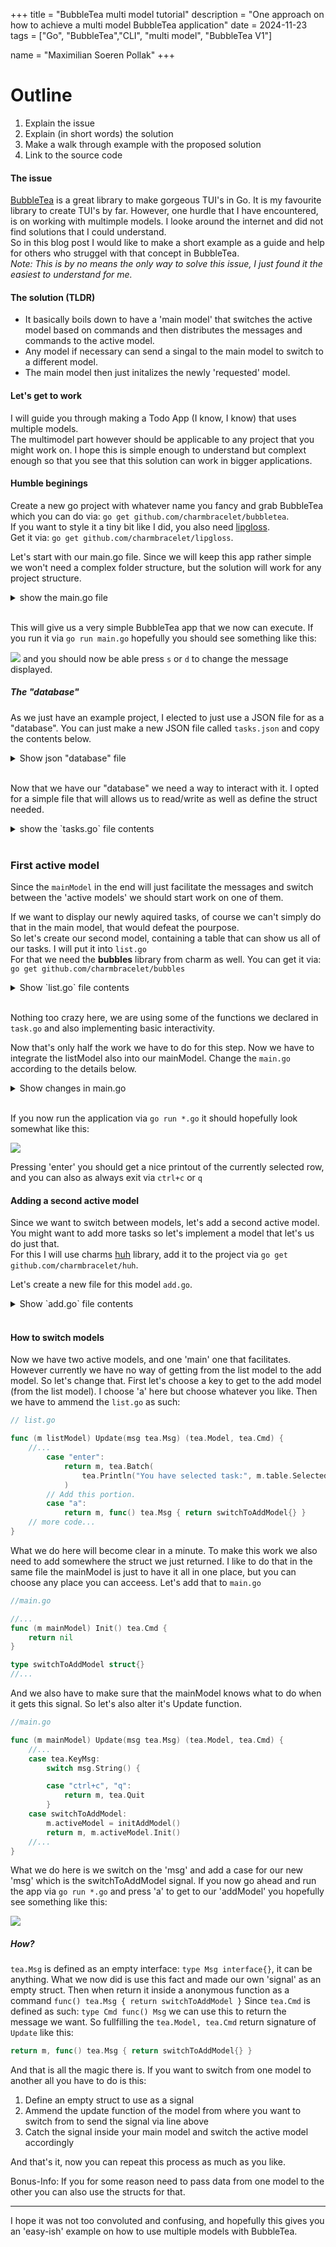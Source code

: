 +++
title = "BubbleTea multi model tutorial"
description = "One approach on how to achieve a multi model BubbleTea application"
date = 2024-11-23
tags = ["Go", "BubbleTea","CLI", "multi model", "BubbleTea V1"]

name = "Maximilian Soeren Pollak"
+++


# Outline 

1. Explain the issue 
2. Explain (in short words) the solution
3. Make a walk through example with the proposed solution
4. Link to the source code

#### The issue
[BubbleTea](https://github.com/charmbracelet/bubbletea) is a great library to make gorgeous TUI's in Go. It is my favourite library to create TUI's by far. However, one hurdle that I have encountered, is on working with multimple models. I looke around the internet and did not find solutions that I could understand.   
So in this blog post I would like to make a short example as a guide and help for others who struggel with that concept in BubbleTea.  
*Note: This is by no means the only way to solve this issue, I just found it the easiest to understand for me.*

#### The solution (TLDR)
- It basically boils down to have a 'main model' that switches the active model based on commands and then distributes the messages and commands to the active model.
- Any model if necessary can send a singal to the main model to switch to a different model. 
- The main model then just initalizes the newly 'requested' model.

#### Let's get to work
I will guide you through making a Todo App (I know, I know) that uses multiple models.  
The multimodel part however should be applicable to any project that you might work on. I hope this is simple enough to understand but complext enough so that you see that this solution can work in bigger applications.


#### Humble beginings
Create a new go project with whatever name you fancy and grab BubbleTea which you can do via: `go get github.com/charmbracelet/bubbletea`.  
If you want to style it a tiny bit like I did, you also need [lipgloss](https://github.com/charmbracelet/lipgloss).   
Get it via: `go get github.com/charmbracelet/lipgloss`.

Let's start with our main.go file. Since we will keep this app rather simple we won't need a complex folder structure, but the solution will work for any project structure. 

<details>
    <summary> show the main.go file </summary>

```go 
//main.go
package main

import (
	"fmt"
	"os"

	tea "github.com/charmbracelet/bubbletea"
	"github.com/charmbracelet/lipgloss"
)

type mainModel struct {
	message string
}

func initMainModel() mainModel {
	return mainModel{
		message: "Starting message. Change me by pressing 's' or 'd'",
	}
}

func (m mainModel) View() string {
    // This is not necessary but I wanted to make it at least a bit nicer.
	newStyle := lipgloss.NewStyle().Border(lipgloss.DoubleBorder(), true).Foreground(lipgloss.Color("#669bbc"))
	return newStyle.Render(m.message)
}

func (m mainModel) Init() tea.Cmd {
	return nil
}

func (m mainModel) Update(msg tea.Msg) (tea.Model, tea.Cmd) {
	switch msg := msg.(type) {

	case tea.KeyMsg:
		switch msg.String() {

		case "ctrl+c", "q":
			return m, tea.Quit

		// With these keys we switch the displayed message
		case "s":
			m.message = "This is the other message"
		case "d":
			m.message = "Another switch of the message by a keypress"
		}
	}
	return m, nil
}

func main() {
	p := tea.NewProgram(initMainModel())
	if _, err := p.Run(); err != nil {
		fmt.Printf("Alas, there's been an error: %v", err)
		os.Exit(1)
	}
}
```
</details>
<br>

This will give us a very simple BubbleTea app that we now can execute.
If you run it via `go run main.go` hopefully you should see something like this: 

![](assets/starting_model.png)
and you should now be able press `s` or `d` to change the message displayed.

##### The "database"
As we just have an example project, I elected to just use a JSON file for as a "database".
You can just make a new JSON file called `tasks.json` and copy the contents below.

<details> <summary>Show json "database" file</summary>

```json
[
    {
        "date": "2024-01-15",
        "task": "Implement rate limiting middleware",
        "status": "done"
    },
    {
        "date": "2024-02-01",
        "task": "Optimize database query performance",
        "status": "active"
    },
    {
        "date": "2024-02-15",
        "task": "Set up Redis caching layer",
        "status": "open"
    },
    {
        "date": "2024-03-01",
        "task": "Implement OAuth2 authentication",
        "status": "active"
    },
    {
        "date": "2024-03-15",
        "task": "Create API documentation using Swagger",
        "status": "done"
    },
    {
        "date": "2024-04-01",
        "task": "Set up message queue system with RabbitMQ",
        "status": "open"
    },
    {
        "date": "2024-04-15",
        "task": "Implement database sharding strategy",
        "status": "active"
    },
    {
        "date": "2024-05-01",
        "task": "Create automated backup system",
        "status": "open"
    },
    {
        "date": "2024-05-15",
        "task": "Implement logging and monitoring system",
        "status": "done"
    }
]
```
</details>
<br>

Now that we have our "database" we need a way to interact with it. I opted for a simple file that will allows us to read/write as well as define the struct needed.

<details> <summary>show the `tasks.go` file contents</summary>

```go
//tasks.go
package main

import (
	"encoding/json"
	"fmt"
	"os"
)

type Task struct {
	Date   string `json:"date,omitempty"`
	Task   string `json:"task,omitempty"`
	Status string `json:"status,omitempty"`
}

func ReadTaskDBFile(filepath string) []Task {
	data, err := os.ReadFile(filepath)
	if err != nil {
		fmt.Println("Error reading file:", err)
		os.Exit(1)
	}
	var tasks []Task
	err = json.Unmarshal(data, &tasks)
	if err != nil {
		fmt.Println("Error parsing json: ", err)
		os.Exit(1)
	}
	return tasks
}

func SaveTaskDBFile(filepath string, tasks []Task) {
	data, err := json.MarshalIndent(tasks, "", "    ")
	if err != nil {
		fmt.Println("Error marshaling tasks:", err)
		os.Exit(1)
	}
	err = os.WriteFile(filepath, data, 0644)
	if err != nil {
		fmt.Println("Error writing file", err)
		os.Exit(1)
	}
}
```
</details>
<br>

### First active model
Since the `mainModel` in the end will just facilitate the messages and switch between the 'active models' we should start work on one of them.  

If we want to display our newly aquired tasks, of course we can't simply do that in the main model, that would defeat the pourpose.  
So let's create our second model, containing a table that can show us all of our tasks. I will put it into `list.go`  
For that we need the **bubbles** library from charm as well. You can get it via: `go get github.com/charmbracelet/bubbles`

<details> <summary> Show `list.go` file contents </summary>

```go
// list.go

package main

import (
	"fmt"
	"os"

	"github.com/charmbracelet/bubbles/table"
	tea "github.com/charmbracelet/bubbletea"
	"github.com/charmbracelet/lipgloss"
)

type listModel struct {
	table table.Model
}

func initListModel() listModel {
	return listModel{
        // Here we use the function we defined inside our task.go
		table: generateTableFromJSON(),
	}
}

func generateTableFromJSON() table.Model {
    // Here we use the function we defined inside our task.go
	tasks, err := ReadTaskDBFile("tasks.json")
	if err != nil {
		fmt.Printf("could not read all tasks form DB file. Error: %s\n", err.Error())
		os.Exit(1)
	}
	columns := []table.Column{
		{Title: "Date", Width: 10},
		{Title: "Task", Width: 45},
		{Title: "Status", Width: 20},
	}
	var rows []table.Row
	for _, task := range tasks {
		r := table.Row{task.Date, task.Task, task.Status}
		rows = append(rows, r)
	}
	t := table.New(
		table.WithColumns(columns),
		table.WithRows(rows),
		table.WithFocused(true),
		table.WithHeight(15),
	)

    // If you dont́ care about styling you can also remove them
	s := table.DefaultStyles()
	s.Header = s.Header.
		BorderStyle(lipgloss.DoubleBorder()).
		BorderForeground(lipgloss.Color("#669bbc")).
		BorderBottom(true).
		Bold(false)
	s.Selected = s.Selected.
		Foreground(lipgloss.Color("229")).
		Background(lipgloss.Color("57")).
		Bold(false)
	t.SetStyles(s)
	return t
}

func (m listModel) Init() tea.Cmd {
	return nil
}

func (m listModel) View() string {
	return m.table.View()
}

func (m listModel) Update(msg tea.Msg) (tea.Model, tea.Cmd) {
	var cmd tea.Cmd
	switch msg := msg.(type) {
	case tea.KeyMsg:
		switch msg.String() {
		case "esc":
			if m.table.Focused() {
				m.table.Blur()
			} else {
				m.table.Focus()
			}
		case "q", "ctrl+c":
			return m, tea.Quit
		case "enter":
			return m, tea.Batch(
				tea.Println("You have selected task:", m.table.SelectedRow()[1]),
			)
	}
	m.table, cmd = m.table.Update(msg)
	return m, cmd
}
```
</details>
<br>

Nothing too crazy here, we are using some of the functions we declared in `task.go` and also implementing basic interactivity.

Now that's only half the work we have to do for this step. Now we have to integrate the listModel also into our mainModel.
Change the `main.go` according to the details below.

<details> <summary>Show changes in main.go</summary>

```go 

type mainModel struct {
    // We have removed the `message` and added `activeModel` instead
	activeModel tea.Model
}

func initMainModel() mainModel {
	return mainModel{
        // We have removed the `message` and added `activeModel` instead
        // Making sure that whenever we start out main model it already has an activeModel configured. 
        // Otherwise the logic in View & Update will be more complicated
		activeModel: initListModel(),
	}
}

func (m mainModel) View() string {
    // Changed the view to now return the View() func of the activeModel
	return m.activeModel.View()
}

func (m mainModel) Update(msg tea.Msg) (tea.Model, tea.Cmd) {
	var cmd tea.Cmd
	switch msg := msg.(type) {

	case tea.KeyMsg:
		switch msg.String() {

		case "ctrl+c", "q":
			return m, tea.Quit
        // We no longer need the cases that changed the 'message'.
	    }
	}
    // Add this line, to make sure that any message we get gets passed into the 'activeModels' Update func.
	m.activeModel, cmd = m.activeModel.Update(msg)
	return m, cmd
}
```
</details>
<br>

If you now run the application via `go run *.go` it should hopefully look somewhat like this: 

![](assets/listModel.png)

Pressing 'enter' you should get a nice printout of the currently selected row, and you can also as always exit via `ctrl+c` or `q`

#### Adding a second active model
Since we want to switch between models, let's add a second active model. You might want to add more tasks so let's implement a model that 
let's us do just that.  
For this I will use charms [huh](https://github.com/charmbracelet/huh) library, add it to the project via `go get github.com/charmbracelet/huh`.

Let's create a new file for this model `add.go`. 

<details> <summary>Show `add.go` file contents</summary>

```go
package main

import (
	"fmt"
	"os"
	"time"

	tea "github.com/charmbracelet/bubbletea"
	"github.com/charmbracelet/huh"
)

type addModel struct {
    // make sure that it's a pointer.
	form *huh.Form
}

// Some variables that allow us to capture the Form values
var newTask Task
var add bool

func initAddModel() addModel {
	form := huh.NewForm(
		huh.NewGroup(
			huh.NewInput().
				Title("What task do you want to add?").
				Value(&newTask.Task),
			huh.NewSelect[string]().
				Title("What status does the task have?").
				Options(
					huh.NewOption("Task is yet to be started", "open"),
					huh.NewOption("Currently working on this task", "active"),
					huh.NewOption("Task is finished", "done"),
				).
				Value(&newTask.Status),
			huh.NewConfirm().Title("Add this task?").Value(&add),
		),
	)
	return addModel{form: form}
}

func (m addModel) Init() tea.Cmd {
    // notice that for 'huh form models' we have to actually Init them in order for them to show up
	return m.form.Init()
}

func (m addModel) View() string {
	return m.form.View()
}

func (m addModel) Update(msg tea.Msg) (tea.Model, tea.Cmd) {
	var cmds []tea.Cmd
	switch msg := msg.(type) {
	case tea.KeyMsg:
		switch msg.String() {
		case "ctrl+c", "q":
			return m, tea.Quit
		}
	}
	form, cmd := m.form.Update(msg)
	if f, ok := form.(*huh.Form); ok {
		m.form = f
		cmds = append(cmds, cmd)
	}
    // Checking if the form was completed
	if m.form.State == huh.StateCompleted {
		newTask.Date = time.Now().Format(time.DateOnly)
		oldTasks, err := ReadTaskDBFile("tasks.json")
		if err != nil {
			fmt.Printf("could not read all tasks form DB file. Error: %s\n", err.Error())
			os.Exit(1)
		}
		allTasks := append(oldTasks, newTask)
		err = SaveTaskDBFile("tasks.json", allTasks)
		if err != nil {
			fmt.Printf("could not add task to the DB file. Error: %s\n", err.Error())
			os.Exit(1)
		}
	}
	return m, tea.Batch(cmds...)
}
```
</details>
<br>

#### How to switch models

Now we have two active models, and one 'main' one that facilitates. However currently we have no way of getting from the 
list model to the add model. So let's change that. 
First let's choose a key to get to the add model (from the list model). I choose 'a' here but choose whatever you like.
Then we have to ammend the `list.go` as such: 

```go 
// list.go

func (m listModel) Update(msg tea.Msg) (tea.Model, tea.Cmd) {
    //... 
		case "enter":
			return m, tea.Batch(
				tea.Println("You have selected task:", m.table.SelectedRow()[1]),
			)
        // Add this portion.
		case "a":
			return m, func() tea.Msg { return switchToAddModel{} }
    // more code...
}
```
What we do here will become clear in a minute. To make this work we also need to add somewhere the struct we just returned.
I like to do that in the same file the mainModel is just to have it all in one place, but you can choose any place you can acceess.
Let's add that to `main.go`

```go
//main.go

//...
func (m mainModel) Init() tea.Cmd {
	return nil
}

type switchToAddModel struct{}
//...
```
And we also have to make sure that the mainModel knows what to do when it gets this signal. So let's also alter it's Update function.

```go
//main.go

func (m mainModel) Update(msg tea.Msg) (tea.Model, tea.Cmd) {
    //...    
	case tea.KeyMsg:
		switch msg.String() {

		case "ctrl+c", "q":
			return m, tea.Quit
		}
	case switchToAddModel:
		m.activeModel = initAddModel()
		return m, m.activeModel.Init()
    //...
}
```
What we do here is we switch on the 'msg' and add a case for our new 'msg' which is the switchToAddModel signal.
If you now go ahead and run the app via `go run *.go` and press 'a' to get to our 'addModel' you hopefully see something like this: 

![](assets/addModel.png)

##### How? 

`tea.Msg` is defined as an empty interface: `type Msg interface{}`, it can be anything. 
What we now did is use this fact and made our own 'signal' as an empty struct. 
Then when return it inside a anonymous function as a command `func() tea.Msg { return switchToAddModel }`
Since `tea.Cmd` is defined as such: `type Cmd func() Msg` we can use this to return the message we want.
So fullfilling the `tea.Model, tea.Cmd` return signature of `Update` like this: 
```go
return m, func() tea.Msg { return switchToAddModel{} }
```

And that is all the magic there is. If you want to switch from one model to another all you have to do is this: 
1. Define an empty struct to use as a signal
2. Ammend the update function of the model from where you want to switch from to send the signal via line above
3. Catch the signal inside your main model and switch the active model accordingly

And that's it, now you can repeat this process as much as you like.

Bonus-Info: If you for some reason need to pass data from one model to the other you can also use the structs for that.

<hr>

I hope it was not too convoluted and confusing, and hopefully this gives you an 'easy-ish' example on how to use multiple models with BubbleTea.
